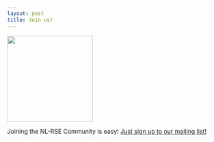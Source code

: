 ```yaml
---
layout: post
title: Join us!
---
```


<a href="https://lists.nl-rse.org/mailman/listinfo/everyone">
<img width="200px" src="{{ site.url }}/img/signup.png"></a>

Joining the NL-RSE Community is easy! [Just sign up to our mailing list!](https://lists.nl-rse.org/mailman/listinfo/everyone)
